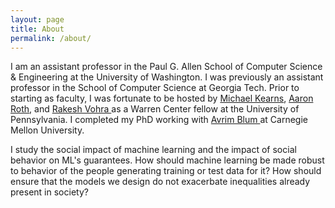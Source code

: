 ```yaml
---
layout: page
title: About
permalink: /about/
---
```


I am an assistant professor in the Paul G. Allen School of Computer Science &
Engineering at the University of Washington.  I was previously an assistant
professor in the School of Computer Science at Georgia Tech. Prior to starting
as faculty, I was fortunate to be hosted
by <a href="http://cis.upenn.edu/~mkearns">Michael
Kearns</a>, <a href="http://cis.upenn.edu/~aaroth">Aaron Roth</a>,
and <a href="https://sites.google.com/site/quaerereverum9/"> Rakesh Vohra </a>
as a Warren Center fellow at the University of Pennsylvania. I completed my PhD
working with <a href="http://ttic.uchicago.edu/~avrim/"> Avrim Blum </a> at
Carnegie Mellon University.

I study the social impact of machine learning and
the impact of social behavior on ML's guarantees. How should machine learning be
made robust to behavior of the people generating training or test data for it?
How should ensure that the models we design do not exacerbate inequalities
already present in society?
